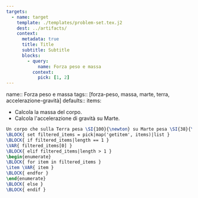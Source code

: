 ```yaml
---
targets:
  - name: target
    template: ./templates/problem-set.tex.j2
    dest: ../artifacts/
    context:
      metadata: true
      title: Title
      subtitle: Subtitle
      blocks:
        - query:
            name: Forza peso e massa
          context:
            pick: [1, 2]
---
```

name:: Forza peso e massa
tags:: [forza-peso, massa, marte, terra, accelerazione-gravità]
defaults::
  items:
  - Calcola la massa del corpo.
  - Calcola l'accelerazione di gravità su Marte.

```latex
Un corpo che sulla Terra pesa \SI{100}{\newton} su Marte pesa \SI{38}{\newton}.
\BLOCK{ set filtered_items = pick|map('getitem', items)|list }
\BLOCK{ if filtered_items|length == 1 }
\VAR{ filtered_items[0] }
\BLOCK{ elif filtered_items|length > 1 }
\begin{enumerate}
\BLOCK{ for item in filtered_items }
\item \VAR{ item }
\BLOCK{ endfor }
\end{enumerate}
\BLOCK{ else }
\BLOCK{ endif }
```